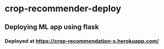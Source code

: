# crop-recommender-deploy
## Deploying ML app using flask
### Deployed at https://crop-recommendation-s.herokuapp.com/



